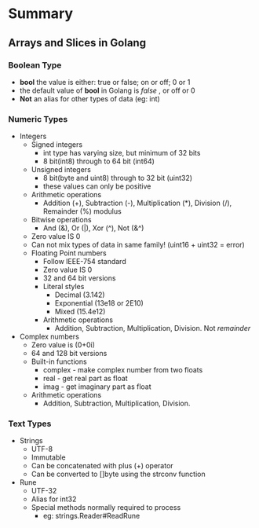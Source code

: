 # Summary

## Arrays and Slices in Golang

### Boolean Type
*   **bool** the value is either: true or false; on or off; 0 or 1
*   the default value of **bool** in Golang is *false* , or off or 0
*   **Not** an alias for other types of data (eg: int)

### Numeric Types
*   Integers
    *   Signed integers
        *   int type has varying size, but minimum of 32 bits
        *   8 bit(int8) through to 64 bit (int64)
    *   Unsigned integers
        *   8 bit(byte and uint8) through to 32 bit (uint32)
        *   these values can only be positive
    *   Arithmetic operations
        *   Addition (+), Subtraction (-), Multiplication (*), Division (/), Remainder (%) modulus
    *   Bitwise operations
        *   And (&), Or (|), Xor (^), Not (&^)
    *   Zero value IS 0
    *   Can not mix types of data in same family! (uint16 + uint32 = error)
    *   Floating Point numbers
        *   Follow IEEE-754 standard
        *   Zero value IS 0
        *   32 and 64 bit versions
        *   Literal styles
            *   Decimal (3.142)
            *   Exponential (13e18 or 2E10)
            *   Mixed (15.4e12)
        *   Arithmetic operations
            *   Addition, Subtraction, Multiplication, Division. Not *remainder*
*   Complex numbers
    *   Zero value is (0+0i)
    *   64 and 128 bit versions
    *   Built-in functions
        *   complex - make complex number from two floats
        *   real - get real part as float
        *   imag - get imaginary part as float
    *   Arithmetic operations
        *   Addition, Subtraction, Multiplication, Division.

### Text Types
*   Strings
    *   UTF-8
    *   Immutable
    *   Can be concatenated with plus (+) operator
    *   Can be converted to []byte using the strconv function
*   Rune
    *   UTF-32
    *   Alias for int32
    *   Special methods normally required to process
        *   eg: strings.Reader#ReadRune
